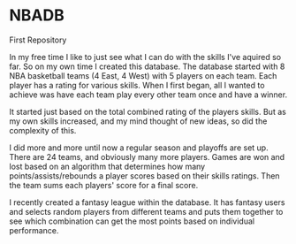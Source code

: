 # NBADB
First Repository

In my free time I like to just see what I can do with the skills I've aquired so far. So on my own time I created this database. The database started with 8 NBA basketball teams (4 East, 4 West) with 5 players on each team. Each player has a rating for various skills. When I first began, all I wanted to achieve was have each team play every other team once and have a winner. 

It started just based on the total combined rating of the players skills. But as my own skills increased, and my mind thought of new ideas, so did the complexity of this. 

I did more and more until now a regular season and playoffs are set up. There are 24 teams, and obviously many more players. Games are won and lost based on an algorithm that determines how many points/assists/rebounds a player scores based on their skills ratings. Then the team sums each players' score for a final score.

I recently created a fantasy league within the database. It has fantasy users and selects random players from different teams and puts them together to see which combination can get the most points based on individual performance.
